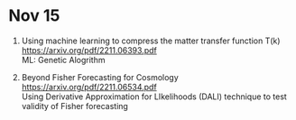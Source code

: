 # Nov 15
1. Using machine learning to compress the matter transfer function T(k) \
https://arxiv.org/pdf/2211.06393.pdf \
ML: Genetic Alogrithm

2. Beyond Fisher Forecasting for Cosmology \
https://arxiv.org/pdf/2211.06534.pdf \
Using Derivative Approximation for LIkelihoods (DALI) technique to test validity of Fisher forecasting
